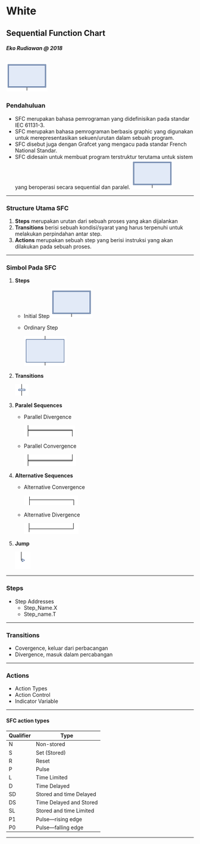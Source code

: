 # White

## Sequential Function Chart
##### Eko Rudiawan @ 2018
![asd](assets/image/initial_step.png)
---

### Pendahuluan
* SFC merupakan bahasa pemrograman yang didefinisikan pada standar IEC 61131-3.
* SFC merupakan bahasa pemrograman berbasis graphic yang digunakan untuk merepresentasikan sekuen/urutan dalam sebuah program.
* SFC disebut juga dengan Grafcet yang mengacu pada standar French National Standar.
* SFC didesain untuk membuat program terstruktur terutama untuk sistem yang beroperasi secara sequential dan paralel.
![asd](assets/image/initial_step.png)
---

### Structure Utama SFC
1. **Steps** merupakan urutan dari sebuah proses yang akan dijalankan
2. **Transitions** berisi sebuah kondisi/syarat yang harus terpenuhi untuk melakukan perpindahan antar step. 
3. **Actions** merupakan sebuah step yang berisi instruksi yang akan dilakukan pada sebuah proses.
---

### Simbol Pada SFC

1. **Steps** 
    * Initial Step ![Initial Step](assets/image/initial_step.png)

    * Ordinary Step

        ![Ordinary Step](assets/image/ordinary_step.png)

2. **Transitions** 

    ![Transition](assets/image/transition.png)

3. **Paralel Sequences**
    * Parallel Divergence

        ![Parallel Divergence](assets/image/parallel_divergence.png)

    * Parallel Convergence

        ![Parallel Convergence](assets/image/parallel_convergence.png)

4. **Alternative Sequences**
    * Alternative Convergence

        ![Alternative Convergence](assets/image/alternative_divergence.png)

    * Alternative Divergence

        ![Alternative Divergence](assets/image/alternative_convergence.png)

5. **Jump**

    ![Jump](assets/image/jump.png)

---
### Steps 
* Step Addresses
    * Step_Name.X
    * Step_name.T

---

### Transitions
* Covergence, keluar dari perbacangan
* Divergence, masuk dalam percabangan

---

### Actions
* Action Types
* Action Control
* Indicator Variable

---

#### SFC action types
|Qualifier|Type|
|---------|----|
|N|Non-stored|
|S|Set (Stored)|
|R|Reset|
|P|Pulse|
|L|Time Limited|
|D|Time Delayed|
|SD|Stored and time Delayed|
|DS|Time Delayed and Stored|
|SL|Stored and time Limited|
|P1|Pulse—rising edge|
|P0|Pulse—falling edge|

---